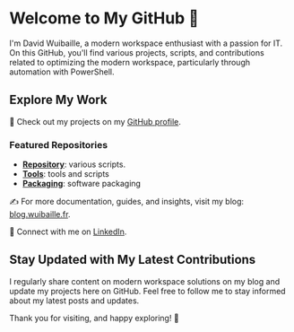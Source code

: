 # Welcome to My GitHub 👋

I'm David Wuibaille, a modern workspace enthusiast with a passion for IT. On this GitHub, you'll find various projects, scripts, and contributions related to optimizing the modern workspace, particularly through automation with PowerShell.

## Explore My Work

🔗 Check out my projects on my [GitHub profile](https://github.com/DavidWuibaille).

### Featured Repositories

- [**Repository**](https://github.com/DavidWuibaille/Repository): various scripts.
- [**Tools**](https://github.com/DavidWuibaille/Tools): tools and scripts 
- [**Packaging**](https://github.com/DavidWuibaille/Packaging): software packaging

✍️ For more documentation, guides, and insights, visit my blog: [blog.wuibaille.fr](https://blog.wuibaille.fr).

👔 Connect with me on [LinkedIn](your-linkedin-url).

## Stay Updated with My Latest Contributions

I regularly share content on modern workspace solutions on my blog and update my projects here on GitHub. Feel free to follow me to stay informed about my latest posts and updates.

Thank you for visiting, and happy exploring! 🚀
